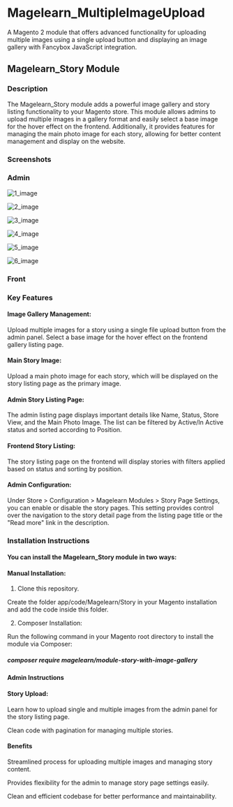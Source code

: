 # Magelearn_MultipleImageUpload
A Magento 2 module that offers advanced functionality for uploading multiple images using a single upload button and displaying an image gallery with Fancybox JavaScript integration.

## Magelearn_Story Module
### Description
The Magelearn_Story module adds a powerful image gallery and story listing functionality to your Magento store. This module allows admins to upload multiple images in a gallery format and easily select a base image for the hover effect on the frontend. Additionally, it provides features for managing the main photo image for each story, allowing for better content management and display on the website.

### Screenshots

### Admin

![1_image](/assests/admin1.png)

![2_image](/assests/admin2.png)

![3_image](/assests/admin3.png)

![4_image](/assests/admin4.png)

![5_image](/assests/admin5.png)

![6_image](/assests/admin6.png)

### Front

### Key Features
#### Image Gallery Management:

Upload multiple images for a story using a single file upload button from the admin panel.
Select a base image for the hover effect on the frontend gallery listing page.

#### Main Story Image:

Upload a main photo image for each story, which will be displayed on the story listing page as the primary image.

#### Admin Story Listing Page:

The admin listing page displays important details like Name, Status, Store View, and the Main Photo Image.
The list can be filtered by Active/In Active status and sorted according to Position.

#### Frontend Story Listing:

The story listing page on the frontend will display stories with filters applied based on status and sorting by position.

#### Admin Configuration:

Under Store > Configuration > Magelearn Modules > Story Page Settings, you can enable or disable the story pages.
This setting provides control over the navigation to the story detail page from the listing page title or the "Read more" link in the description.

### Installation Instructions

#### You can install the Magelearn_Story module in two ways:

#### Manual Installation:

1. Clone this repository.

Create the folder app/code/Magelearn/Story in your Magento installation and add the code inside this folder.

2. Composer Installation:

Run the following command in your Magento root directory to install the module via Composer:

##### composer require magelearn/module-story-with-image-gallery

#### Admin Instructions

#### Story Upload:

Learn how to upload single and multiple images from the admin panel for the story listing page.

Clean code with pagination for managing multiple stories.

#### Benefits

Streamlined process for uploading multiple images and managing story content.

Provides flexibility for the admin to manage story page settings easily.

Clean and efficient codebase for better performance and maintainability.
